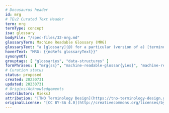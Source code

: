 ```yaml
---
# Docusaurus header
id: mrg
# TEv2 Curated Text Header
term: mrg
termType: concept
isa: glossary
bodyFile: "/spec-files/32-mrg.md"
glossaryTerm: Machine Readable Glossary (MRG)
glossaryText: "a [glossary](@) for a particular (version of a) [terminology](@) that is formatted in YAML, according to the [TEv2 MRG specifications](/docs/40-specs/files/mrg), to enable automated processing and integration with software systems."
hoverText: "MRG: {{noRefs glossaryText}}"
synonymOf:
grouptags: [ "glossaries", "data-structures" ]
formPhrases: [ "mrg{ss}", "machine-readable-glossar{yies}", "machine-readable-glossar{yies}-mrg{ss}" ]
# Curation status
status: proposed
created: 20230731
updated: 20230731
# Origins/Acknowledgements
contributors: RieksJ
attribution: "[TNO Terminology Design](https://tno-terminology-design.github.io/tev2-specifications/docs)"
originalLicense: "[CC BY-SA 4.0](http://creativecommons.org/licenses/by-sa/4.0/?ref=chooser-v1)"
---
```

